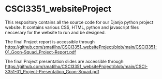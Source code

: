 # CSCI3351_websiteProject

This respository contains all the source code for our Djanjo python project website. It contains various CSS, HTML, python and javascript files neccesary for the website to run and be designed.

The final Project report is accessible through https://github.com/smatilho/CSCI3351_websiteProject/blob/main/CSCI3351-01_Goon-Squad_Project-Report.pdf

The final Project presentation slides are accessible through https://github.com/smatilho/CSCI3351_websiteProject/blob/main/CSCI-3351-01_Project-Presentation_Goon-Squad.pdf
